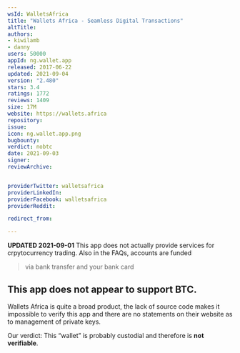 ```yaml
---
wsId: WalletsAfrica
title: "Wallets Africa - Seamless Digital Transactions"
altTitle: 
authors:
- kiwilamb
- danny
users: 50000
appId: ng.wallet.app
released: 2017-06-22
updated: 2021-09-04
version: "2.480"
stars: 3.4
ratings: 1772
reviews: 1409
size: 17M
website: https://wallets.africa
repository: 
issue: 
icon: ng.wallet.app.png
bugbounty: 
verdict: nobtc
date: 2021-09-03
signer: 
reviewArchive:


providerTwitter: walletsafrica
providerLinkedIn: 
providerFacebook: walletsafrica
providerReddit: 

redirect_from:

---
```



**UPDATED 2021-09-01** This app does not actually provide services for crpytocurrency trading. Also in the FAQs, accounts are funded 

> via bank transfer and your bank card

This app **does not appear to support BTC.**
---
Wallets Africa is quite a broad product, the lack of source code makes it
impossible to verify this app and there are no statements on their website as to
management of private keys.

Our verdict: This “wallet” is probably custodial and therefore is
**not verifiable**.